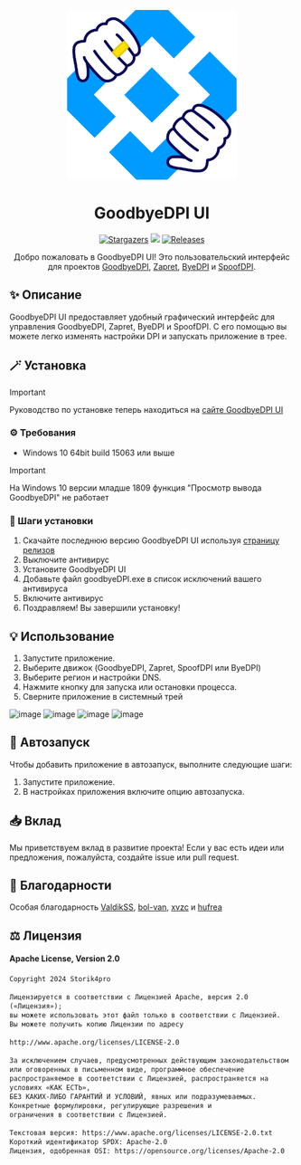 <p align="center">
  <img src="/.github/assets/readme-logo.png" alt="GoodbyeDPI" height="300px" />
</p>

<h1 align="center">GoodbyeDPI UI</h3>

<p align="center">
  <a href="https://github.com/Storik4pro/GoodbyeDPI-UI/stargazers">
    <img alt="Stargazers" src="https://img.shields.io/github/stars/Storik4pro/GoodbyeDPI-UI?style=for-the-badge&logo=starship&color=C9CBFF&logoColor=D9E0EE&labelColor=302D41"></a>
  <a href="https://github.com/Storik4pro/GoodbyeDPI-UI/issues">
    <img src="https://img.shields.io/github/issues/Storik4pro/GoodbyeDPI-UI?colorA=1e1e28&colorB=bee4ed&logoColor=D9E0EE&logo=gitbook&style=for-the-badge"></a>
  <a href="https://github.com/Storik4pro/GoodbyeDPI-UI/releases/latest">
    <img alt="Releases" src="https://img.shields.io/github/release/Storik4pro/GoodbyeDPI-UI?style=for-the-badge&logo=github&color=F2CDCD&logoColor=D9E0EE&labelColor=302D41"/></a>
</p>

<p align="center">
  Добро пожаловать в GoodbyeDPI UI! Это пользовательский интерфейс для проектов <a target="_blank" href="https://github.com/ValdikSS/GoodbyeDPI">GoodbyeDPI</a>, <a target="_blank" href="https://github.com/bol-van/zapret">Zapret</a>, <a target="_blank" href="https://github.com/hufrea/byedpi">ByeDPI</a> и <a target="_blank" href="https://github.com/xvzc/SpoofDPI">SpoofDPI</a>.
</p>

## ✨ Описание

GoodbyeDPI UI предоставляет удобный графический интерфейс для управления GoodbyeDPI, Zapret, ByeDPI и SpoofDPI. С его помощью вы можете легко изменять настройки DPI и запускать приложение в трее.

## 🪄 Установка

> [!IMPORTANT]
> Руководство по установке теперь находиться на [сайте GoodbyeDPI UI](https://goodbyedpi-ui.vercel.app/)

### ⚙️ Требования

- Windows 10 64bit build 15063 или выше

>[!IMPORTANT]
>На Windows 10 версии младше 1809 функция "Просмотр вывода GoodbyeDPI" не работает 

### 📍 Шаги установки

1. Скачайте последнюю версию GoodbyeDPI UI используя [страницу релизов](https://github.com/Storik4pro/GoodbyeDPI-UI/releases)
2. Выключите антивирус
3. Установите GoodbyeDPI UI
4. Добавьте файл goodbyeDPI.exe в список исключений вашего антивируса
5. Включите антивирус
6. Поздравляем! Вы завершили установку!

## 💡 Использование
1. Запустите приложение.
2. Выберите движок (GoodbyeDPI, Zapret, SpoofDPI или ByeDPI)
3. Выберите регион и настройки DNS.
4. Нажмите кнопку для запуска или остановки процесса.
5. Сверните приложение в системный трей

![image](https://github.com/user-attachments/assets/3145f2a0-22fd-4b5b-a00e-b54901d2870a)
![image](https://github.com/user-attachments/assets/fb73530d-b20c-4221-88da-595cfc6a6f3f)
![image](https://github.com/user-attachments/assets/5d7905d7-6e18-4c1f-8e26-4808da1b5e05)
![image](https://github.com/user-attachments/assets/e4f243c2-a42c-4f2a-899f-4e1a954aab6a)

## 🚀 Автозапуск

Чтобы добавить приложение в автозапуск, выполните следующие шаги:

1. Запустите приложение.
2. В настройках приложения включите опцию автозапуска.

## 📥 Вклад

Мы приветствуем вклад в развитие проекта! Если у вас есть идеи или предложения, пожалуйста, создайте issue или pull request.

## 💖 Благодарности

Особая благодарность [ValdikSS](https://github.com/ValdikSS), [bol-van](https://github.com/bol-van/), [xvzc](https://github.com/xvzc) и [hufrea](https://github.com/hufrea/)

## ⚖️ Лицензия

#### Apache License, Version 2.0
```
Copyright 2024 Storik4pro

Лицензируется в соответствии с Лицензией Apache, версия 2.0 («Лицензия»);
вы можете использовать этот файл только в соответствии с Лицензией.
Вы можете получить копию Лицензии по адресу

http://www.apache.org/licenses/LICENSE-2.0

За исключением случаев, предусмотренных действующим законодательством или оговоренных в письменном виде, программное обеспечение
распространяемое в соответствии с Лицензией, распространяется на условиях «КАК ЕСТЬ»,
БЕЗ КАКИХ-ЛИБО ГАРАНТИЙ И УСЛОВИЙ, явных или подразумеваемых.
Конкретные формулировки, регулирующие разрешения и
ограничения в соответствии с Лицензией.

Текстовая версия: https://www.apache.org/licenses/LICENSE-2.0.txt
Короткий идентификатор SPDX: Apache-2.0
Лицензия, одобренная OSI: https://opensource.org/licenses/Apache-2.0
```

